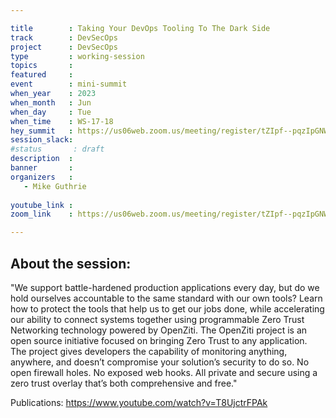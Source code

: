 ```yaml
---

title        : Taking Your DevOps Tooling To The Dark Side
track        : DevSecOps
project      : DevSecOps
type         : working-session
topics       :
featured     :
event        : mini-summit
when_year    : 2023
when_month   : Jun
when_day     : Tue
when_time    : WS-17-18
hey_summit   : https://us06web.zoom.us/meeting/register/tZIpf--pqzIpGNWZU3Vx7iXi6mmWAxYqfq1H
session_slack:
#status       : draft
description  :
banner       : 
organizers   :
   - Mike Guthrie
 
youtube_link : 
zoom_link    : https://us06web.zoom.us/meeting/register/tZIpf--pqzIpGNWZU3Vx7iXi6mmWAxYqfq1H

---
```



## About the session:
"We support battle-hardened production applications every day, but do we hold ourselves accountable to the same standard with our own tools? Learn how to protect the tools that help us to get our jobs done, while accelerating our ability to connect systems together using programmable Zero Trust Networking technology powered by OpenZiti. 
The OpenZiti project is an open source initiative focused on bringing Zero Trust to any application. The project gives developers the capability of monitoring anything, anywhere, and doesn’t compromise your solution’s security to do so. No open firewall holes. No exposed web hooks. All private and secure using a zero trust overlay that’s both comprehensive and free."

Publications:
https://www.youtube.com/watch?v=T8UjctrFPAk

